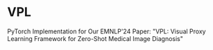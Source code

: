 # VPL

PyTorch Implementation for Our EMNLP'24 Paper: "VPL: Visual Proxy Learning Framework for Zero-Shot Medical Image Diagnosis"
